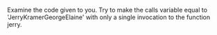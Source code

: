 Examine the code given to you. Try to make the calls variable equal to 'JerryKramerGeorgeElaine' with only a single invocation to the function jerry.